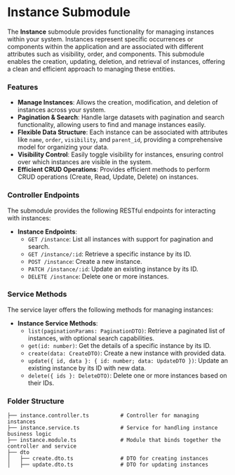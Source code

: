 # Instance Submodule

The **Instance** submodule provides functionality for managing instances within your system. Instances represent specific occurrences or components within the application and are associated with different attributes such as visibility, order, and components. This submodule enables the creation, updating, deletion, and retrieval of instances, offering a clean and efficient approach to managing these entities.

### Features

- **Manage Instances**: Allows the creation, modification, and deletion of instances across your system.
- **Pagination & Search**: Handle large datasets with pagination and search functionality, allowing users to find and manage instances easily.
- **Flexible Data Structure**: Each instance can be associated with attributes like `name`, `order`, `visibility`, and `parent_id`, providing a comprehensive model for organizing your data.
- **Visibility Control**: Easily toggle visibility for instances, ensuring control over which instances are visible in the system.
- **Efficient CRUD Operations**: Provides efficient methods to perform CRUD operations (Create, Read, Update, Delete) on instances.

### Controller Endpoints

The submodule provides the following RESTful endpoints for interacting with instances:

- **Instance Endpoints**:
  - `GET /instance`: List all instances with support for pagination and search.
  - `GET /instance/:id`: Retrieve a specific instance by its ID.
  - `POST /instance`: Create a new instance.
  - `PATCH /instance/:id`: Update an existing instance by its ID.
  - `DELETE /instance`: Delete one or more instances.

### Service Methods

The service layer offers the following methods for managing instances:

- **Instance Service Methods**:
  - `list(paginationParams: PaginationDTO)`: Retrieve a paginated list of instances, with optional search capabilities.
  - `get(id: number)`: Get the details of a specific instance by its ID.
  - `create(data: CreateDTO)`: Create a new instance with provided data.
  - `update({ id, data }: { id: number; data: UpdateDTO })`: Update an existing instance by its ID with new data.
  - `delete({ ids }: DeleteDTO)`: Delete one or more instances based on their IDs.

### Folder Structure

```plaintext
├── instance.controller.ts          # Controller for managing instances
├── instance.service.ts             # Service for handling instance business logic
├── instance.module.ts              # Module that binds together the controller and service
├── dto
│   ├── create.dto.ts               # DTO for creating instances
│   ├── update.dto.ts               # DTO for updating instances
```
